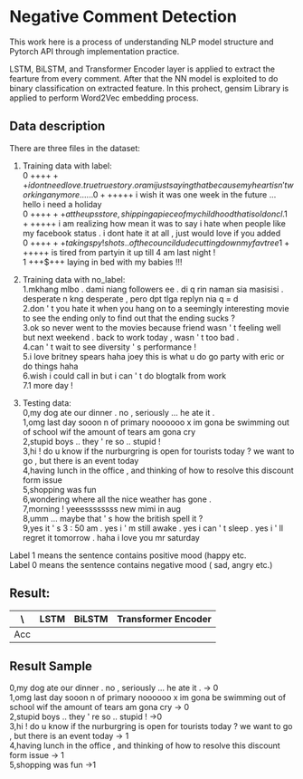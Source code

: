 # Negative Comment Detection

This work here is a process of understanding NLP model structure and Pytorch API through implementation practice.

LSTM, BiLSTM, and Transformer Encoder layer is applied to extract the fearture from every comment.
After that the NN model is exploited to do binary classification on extracted feature.
In this prohect, gensim Library is applied to perform Word2Vec embedding process.

## Data description

There are three files in the dataset:
1. Training data with label:  
  0 +++$+++ i dont need love . true true story . or am i just saying that because my heart isn ' t working anymore ......  
  0 +++$+++ i wish it was one week in the future ... hello i need a holiday  
  0 +++$+++ at the ups store , shipping a piece of my childhood that i sold on cl .  
  1 +++$+++ i am realizing how mean it was to say i hate when people like my facebook status . i dont hate it at all , just would love if you added  
  0 +++$+++ taking spy ! shots .. of the council dude cutting down my fav tree  
  1 +++$+++ is tired from partyin it up till 4 am last night !  
  1 +++$+++ laying in bed with my babies !!!  

2. Training data with no_label:  
  1.mkhang mlbo . dami niang followers ee . di q rin naman sia masisisi . desperate n kng desperate , pero dpt tlga replyn nia q = d  
  2.don ' t you hate it when you hang on to a seemingly interesting movie to see the ending only to find out that the ending sucks ?  
  3.ok so never went to the movies because friend wasn ' t feeling well but next weekend . back to work today , wasn ' t too bad .  
  4.can ' t wait to see diversity ' s performance !  
  5.i love britney spears haha joey this is what u do go party with eric or do things haha  
  6.wish i could call in but i can ' t do blogtalk from work  
  7.1 more day !  

3. Testing data:  
  0,my dog ate our dinner . no , seriously ... he ate it .  
  1,omg last day sooon n of primary noooooo x im gona be swimming out of school wif the amount of tears am gona cry  
  2,stupid boys .. they ' re so .. stupid !  
  3,hi ! do u know if the nurburgring is open for tourists today ? we want to go , but there is an event today  
  4,having lunch in the office , and thinking of how to resolve this discount form issue  
  5,shopping was fun  
  6,wondering where all the nice weather has gone .  
  7,morning ! yeeessssssss new mimi in aug  
  8,umm ... maybe that ' s how the british spell it ?  
  9,yes it ' s 3 : 50 am . yes i ' m still awake . yes i can ' t sleep . yes i ' ll regret it tomorrow . haha i love you mr saturday  

Label 1 means the sentence contains positive mood (happy etc.  
Label 0 means the sentence contains negative mood ( sad, angry etc.)  

## Result:
|\  |LSTM|BiLSTM|Transformer Encoder|
|---|----|------|-------------------|
|Acc|    |      |                   |

## Result Sample  

0,my dog ate our dinner . no , seriously ... he ate it .   -> 0  
1,omg last day sooon n of primary noooooo x im gona be swimming out of school wif the amount of tears am gona cry -> 0  
2,stupid boys .. they ' re so .. stupid !   ->0  
3,hi ! do u know if the nurburgring is open for tourists today ? we want to go , but there is an event today -> 1  
4,having lunch in the office , and thinking of how to resolve this discount form issue  -> 1  
5,shopping was fun  ->1  
